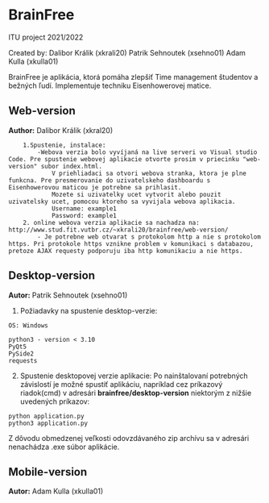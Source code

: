 # BrainFree
ITU project 2021/2022

Created by:
Dalibor Králik (xkrali20)
Patrik Sehnoutek (xsehno01)
Adam Kulla (xkulla01)


BrainFree je aplikácia, ktorá pomáha zlepšiť Time management študentov a bežných ľudí. Implementuje techniku Eisenhowerovej matice.



## Web-version
**Author:** Dalibor Králik (xkral20)
```
    1.Spustenie, instalace: 
        -Webova verzia bolo vyvíjaná na live serveri vo Visual studio Code. Pre spustenie webovej aplikacie otvorte prosim v priecinku "web-version" subor index.html.
            V priehliadaci sa otvori webova stranka, ktora je plne funkcna. Pre presmerovanie do uzivatelskeho dashboardu s Eisenhowerovou maticou je potrebne sa prihlasit.
            Mozete si uzivatelky ucet vytvorit alebo pouzit uzivatelsky ucet, pomocou ktoreho sa vyvijala webova aplikacia. 
            Username: example1
            Password: example1
    2. online webova verzia aplikacie sa nachadza na: http://www.stud.fit.vutbr.cz/~xkrali20/brainfree/web-version/
        - Je potrebne web otvarat s protokolom http a nie s protokolom https. Pri protokole https vznikne problem v komunikaci s databazou, pretoze AJAX requesty podporuju iba http komunikaciu a nie https.
```


## Desktop-version
**Autor:** Patrik Sehnoutek (xsehno01)
1.  Požiadavky na spustenie desktop-verzie:
```
OS: Windows

python3 - version < 3.10
PyQt5
PySide2
requests
```
2.  Spustenie desktopovej verzie aplikacie:
Po nainštalovaní potrebných závislostí je možné spustiť aplikáciu, napríklad cez príkazový riadok(cmd) v adresári **brainfree/desktop-version** niektorým z nižšie uvedených príkazov:
```
python application.py
python3 application.py
```

Z dôvodu obmedzenej veľkosti odovzdávaného zip archívu sa v adresári nenachádza .exe súbor aplikácie.


## Mobile-version
**Autor:** Adam Kulla (xkulla01)


